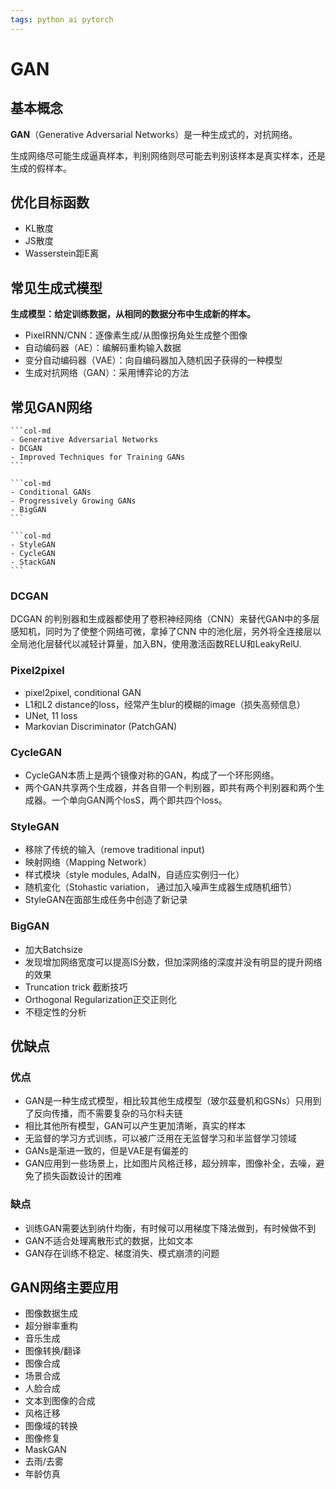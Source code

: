 ```yaml
---
tags: python ai pytorch 
---
```


# GAN

## 基本概念

**GAN**（Generative Adversarial Networks）是一种生成式的，对抗网络。

生成网络尽可能生成逼真样本，判别网络则尽可能去判别该样本是真实样本，还是生成的假样本。

## 优化目标函数

- KL散度
- JS散度
- Wasserstein距E离

## 常见生成式模型

**生成模型：给定训练数据，从相同的数据分布中生成新的样本。**

- ﻿﻿PixeIRNN/CNN：逐像素生成/从图像拐角处生成整个图像
- ﻿自动编码器（AE）：编解码重构输入数据
- ﻿变分自动编码器（VAE）：向自编码器加入随机因子获得的一种模型
- 生成对抗网络（GAN）：采用博弈论的方法

## 常见GAN网络

````col
```col-md
- Generative Adversarial Networks
- ﻿﻿DCGAN
- ﻿﻿Improved Techniques for Training GANs
```

```col-md
- ﻿﻿Conditional GANs
- ﻿﻿Progressively Growing GANs
- ﻿﻿BigGAN
```

```col-md
- ﻿﻿StyleGAN
- ﻿﻿CycleGAN
- ﻿﻿StackGAN
```
````

### DCGAN

DCGAN 的判别器和生成器都使用了卷积神经网络（CNN）来替代GAN中的多层感知机，同时为了使整个网络可微，拿掉了CNN 中的池化层，另外将全连接层以全局池化层替代以减轻计算量，加入BN，使用激活函数RELU和LeakyRelU.

### Pixel2pixel

- pixel2pixel, conditional GAN
- ﻿﻿L1和L2 distance的loss，经常产生blur的模糊的image（损失高频信息）
- UNet, 11 loss
- Markovian Discriminator (PatchGAN)

### CycleGAN

- ﻿﻿CycleGAN本质上是两个镜像对称的GAN，构成了一个环形网络。
- ﻿两个GAN共享两个生成器，并各自带一个判别器，即共有两个判别器和两个生成器。一个单向GAN两个losS，两个即共四个loss。

### StyleGAN

- 移除了传统的输入（remove traditional input)
- 映射网络（Mapping Network）
- 样式模块（style modules, AdaIN，自适应实例归一化）
- 随机変化（Stohastic variation， 通过加入噪声生成器生成随机细节）
- StyleGAN在面部生成任务中创造了新记录

### BigGAN

- 加大Batchsize
- 发现增加网络宽度可以提高IS分数，但加深网络的深度并没有明显的提升网络的效果
- Truncation trick 截断技巧
- Orthogonal Regularization正交正则化
- 不穏定性的分析

## 优缺点

### 优点

- GAN是一种生成式模型，相比较其他生成模型（玻尔茲曼机和GSNs）只用到了反向传播，而不需要复杂的马尔科夫链  
- 相比其他所有模型，GAN可以产生更加清晰，真实的样本  
- 无监督的学习方式训练，可以被广泛用在无监督学习和半监督学习领域  
- GANs是渐进一致的，但是VAE是有偏差的
- GAN应用到一些场景上，比如图片风格迁移，超分辨率，图像补全，去噪，避免了损失函数设计的困难

### 缺点

- 训练GAN需要达到纳什均衡，有时候可以用梯度下降法做到，有时候做不到
- ﻿﻿GAN不适合处理离散形式的数据，比如文本
- ﻿﻿GAN存在训练不稳定、梯度消失、模式崩溃的问题

## GAN网络主要应用

- 图像数据生成
- ﻿﻿超分辦率重构
- ﻿﻿音乐生成
- ﻿﻿图像转换/翻译
- ﻿图像合成
- ﻿﻿场景合成
- ﻿﻿人脸合成
- ﻿﻿文本到图像的合成
- ﻿﻿风格迁移
- ﻿﻿图像域的转换
- ﻿﻿图像修复
- MaskGAN
- ﻿﻿去雨/去雾
- ﻿﻿年龄仿真

